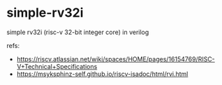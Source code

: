 # simple-rv32i
simple rv32i (risc-v 32-bit integer core) in verilog

refs:
- https://riscv.atlassian.net/wiki/spaces/HOME/pages/16154769/RISC-V+Technical+Specifications
- https://msyksphinz-self.github.io/riscv-isadoc/html/rvi.html
